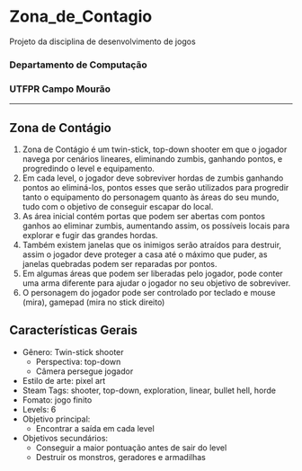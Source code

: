 # Zona_de_Contagio 
Projeto da disciplina de desenvolvimento de jogos
### Departamento de Computação
### UTFPR Campo Mourão
---
## Zona de Contágio
1. Zona de Contágio é um twin-stick, top-down shooter em que o jogador navega por cenários
lineares, eliminando zumbis, ganhando pontos, e progredindo o level e equipamento.
2. Em cada level, o jogador deve sobreviver hordas de zumbis ganhando pontos ao eliminá-los,
pontos esses que serão utilizados para progredir tanto o equipamento do personagem quanto
às áreas do seu mundo, tudo com o objetivo de conseguir escapar do local.
3. As área inicial contém portas que podem ser abertas com pontos ganhos ao eliminar zumbis,
aumentando assim, os possíveis locais para explorar e fugir das grandes hordas.
4. Também existem janelas que os inimigos serão atraídos para destruir, assim o jogador deve
proteger a casa até o máximo que puder, as janelas quebradas podem ser reparadas por
pontos.
5. Em algumas áreas que podem ser liberadas pelo jogador, pode conter uma arma
diferente para ajudar o jogador no seu objetivo de sobreviver.
6. O personagem do jogador pode ser controlado por teclado e mouse (mira),
gamepad (mira no stick direito)

## Características Gerais

- Gênero: Twin-stick shooter
  - Perspectiva: top-down
  - Câmera persegue jogador
- Estilo de arte: pixel art
- Steam Tags: shooter, top-down, exploration, linear, bullet hell, horde
- Fomato: jogo finito
- Levels: 6
- Objetivo principal:
  - Encontrar a saída em cada level
- Objetivos secundários:
  - Conseguir a maior pontuação antes de sair do level
  - Destruir os monstros, geradores e armadilhas

